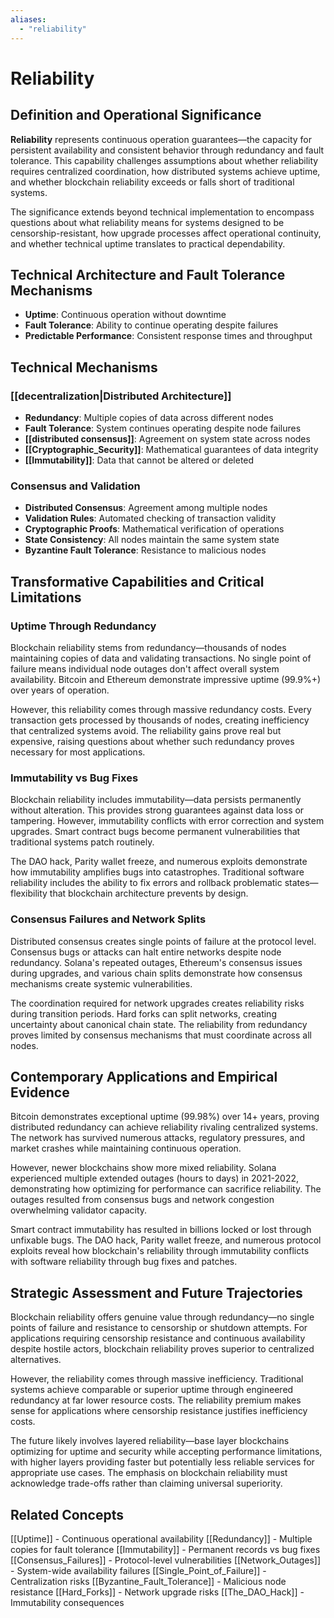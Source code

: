 ```yaml
---
aliases:
  - "reliability"
---
```


# Reliability

## Definition and Operational Significance

**Reliability** represents continuous operation guarantees—the capacity for persistent availability and consistent behavior through redundancy and fault tolerance. This capability challenges assumptions about whether reliability requires centralized coordination, how distributed systems achieve uptime, and whether blockchain reliability exceeds or falls short of traditional systems.

The significance extends beyond technical implementation to encompass questions about what reliability means for systems designed to be censorship-resistant, how upgrade processes affect operational continuity, and whether technical uptime translates to practical dependability.

## Technical Architecture and Fault Tolerance Mechanisms
- **Uptime**: Continuous operation without downtime
- **Fault Tolerance**: Ability to continue operating despite failures
- **Predictable Performance**: Consistent response times and throughput

## Technical Mechanisms

### [[decentralization|Distributed Architecture]]
- **Redundancy**: Multiple copies of data across different nodes
- **Fault Tolerance**: System continues operating despite node failures
- **[[distributed consensus]]**: Agreement on system state across nodes
- **[[Cryptographic_Security]]**: Mathematical guarantees of data integrity
- **[[Immutability]]**: Data that cannot be altered or deleted

### Consensus and Validation
- **Distributed Consensus**: Agreement among multiple nodes
- **Validation Rules**: Automated checking of transaction validity
- **Cryptographic Proofs**: Mathematical verification of operations
- **State Consistency**: All nodes maintain the same system state
- **Byzantine Fault Tolerance**: Resistance to malicious nodes

## Transformative Capabilities and Critical Limitations

### Uptime Through Redundancy

Blockchain reliability stems from redundancy—thousands of nodes maintaining copies of data and validating transactions. No single point of failure means individual node outages don't affect overall system availability. Bitcoin and Ethereum demonstrate impressive uptime (99.9%+) over years of operation.

However, this reliability comes through massive redundancy costs. Every transaction gets processed by thousands of nodes, creating inefficiency that centralized systems avoid. The reliability gains prove real but expensive, raising questions about whether such redundancy proves necessary for most applications.

### Immutability vs Bug Fixes

Blockchain reliability includes immutability—data persists permanently without alteration. This provides strong guarantees against data loss or tampering. However, immutability conflicts with error correction and system upgrades. Smart contract bugs become permanent vulnerabilities that traditional systems patch routinely.

The DAO hack, Parity wallet freeze, and numerous exploits demonstrate how immutability amplifies bugs into catastrophes. Traditional software reliability includes the ability to fix errors and rollback problematic states—flexibility that blockchain architecture prevents by design.

### Consensus Failures and Network Splits

Distributed consensus creates single points of failure at the protocol level. Consensus bugs or attacks can halt entire networks despite node redundancy. Solana's repeated outages, Ethereum's consensus issues during upgrades, and various chain splits demonstrate how consensus mechanisms create systemic vulnerabilities.

The coordination required for network upgrades creates reliability risks during transition periods. Hard forks can split networks, creating uncertainty about canonical chain state. The reliability from redundancy proves limited by consensus mechanisms that must coordinate across all nodes.

## Contemporary Applications and Empirical Evidence

Bitcoin demonstrates exceptional uptime (99.98%) over 14+ years, proving distributed redundancy can achieve reliability rivaling centralized systems. The network has survived numerous attacks, regulatory pressures, and market crashes while maintaining continuous operation.

However, newer blockchains show more mixed reliability. Solana experienced multiple extended outages (hours to days) in 2021-2022, demonstrating how optimizing for performance can sacrifice reliability. The outages resulted from consensus bugs and network congestion overwhelming validator capacity.

Smart contract immutability has resulted in billions locked or lost through unfixable bugs. The DAO hack, Parity wallet freeze, and numerous protocol exploits reveal how blockchain's reliability through immutability conflicts with software reliability through bug fixes and patches.

## Strategic Assessment and Future Trajectories

Blockchain reliability offers genuine value through redundancy—no single points of failure and resistance to censorship or shutdown attempts. For applications requiring censorship resistance and continuous availability despite hostile actors, blockchain reliability proves superior to centralized alternatives.

However, the reliability comes through massive inefficiency. Traditional systems achieve comparable or superior uptime through engineered redundancy at far lower resource costs. The reliability premium makes sense for applications where censorship resistance justifies inefficiency costs.

The future likely involves layered reliability—base layer blockchains optimizing for uptime and security while accepting performance limitations, with higher layers providing faster but potentially less reliable services for appropriate use cases. The emphasis on blockchain reliability must acknowledge trade-offs rather than claiming universal superiority.

## Related Concepts

[[Uptime]] - Continuous operational availability
[[Redundancy]] - Multiple copies for fault tolerance
[[Immutability]] - Permanent records vs bug fixes
[[Consensus_Failures]] - Protocol-level vulnerabilities
[[Network_Outages]] - System-wide availability failures
[[Single_Point_of_Failure]] - Centralization risks
[[Byzantine_Fault_Tolerance]] - Malicious node resistance
[[Hard_Forks]] - Network upgrade risks
[[The_DAO_Hack]] - Immutability consequences
